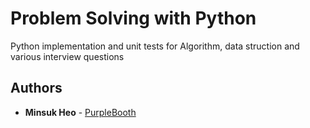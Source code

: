 # Problem Solving with Python

Python implementation and unit tests for Algorithm, data struction and various interview questions

## Authors

* **Minsuk Heo** - [PurpleBooth](http://minsuk-heo.github.io/)
